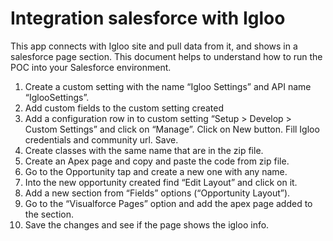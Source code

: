 # Integration salesforce with Igloo
This app connects with Igloo site and pull data from it, and shows in a salesforce page section.
This document helps to understand how to run the POC into your Salesforce environment.
1.	Create a custom setting with the name “Igloo Settings” and API name “IglooSettings”.
2.	Add custom fields to the custom setting created 
3.	Add a configuration row in to custom setting “Setup > Develop > Custom Settings” and click on “Manage”. Click on New button. Fill Igloo credentials and community url. Save. 
4.	Create classes with the same name that are in the zip file.
5.	Create an Apex page and copy and paste the code from zip file.
6.	Go to the Opportunity tap and create a new one with any name.
7.	Into the new opportunity created find “Edit Layout” and click on it.
8.	Add a new section from “Fields” options (“Opportunity Layout”).
9.	Go to the “Visualforce Pages” option and add the apex page added to the section.
10.	Save the changes and see if the page shows the igloo info.







 
